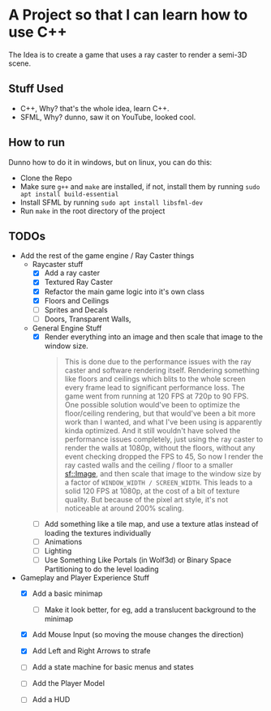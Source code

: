 # A Project so that I can learn how to use C++

The Idea is to create a game that uses a ray caster to render a semi-3D scene.

## Stuff Used

- C++, Why? that's the whole idea, learn C++.
- SFML, Why? dunno, saw it on YouTube, looked cool.

## How to run

Dunno how to do it in windows, but on linux, you can do this:
 - Clone the Repo
 - Make sure `g++` and `make` are installed, if not, install them by running `sudo apt install build-essential`
 - Install SFML by running `sudo apt install libsfml-dev`
 - Run `make` in the root directory of the project

## TODOs

- Add the rest of the game engine / Ray Caster things
  - Raycaster stuff
    - [x] Add a ray caster
    - [x] Textured Ray Caster
    - [x] Refactor the main game logic into it's own class
    - [x] Floors and Ceilings
    - [ ] Sprites and Decals
    - [ ] Doors, Transparent Walls,
  - General Engine Stuff
    - [x] Render everything into an image and then scale that image to the window size.
      > This is done due to the performance issues with the ray caster and software rendering itself. 
      > Rendering something like floors and ceilings which blits to the whole screen every frame lead to significant performance loss. The game went from running at 120 FPS at 720p to 90 FPS.
      > One possible solution would've been to optimize the floor/ceiling rendering, but that would've been a bit more work than I wanted, and what I've been using is apparently kinda optimized.
      > And it still wouldn't have solved the performance issues completely, just using the ray caster to render the walls at 1080p, without the floors, without any event checking dropped the FPS to 45,
      > So now I render the ray casted walls and the ceiling / floor to a smaller [sf::Image](https://www.sfml-dev.org/documentation/2.6.1/classsf_1_1Image.php), and then scale that image to the window size by a factor of `WINDOW_WIDTH / SCREEN_WIDTH`.
      > This leads to a solid 120 FPS at 1080p, at the cost of a bit of texture quality. But because of the pixel art style, it's not noticeable at around 200% scaling.
    - [ ] Add something like a tile map, and use a texture atlas instead of loading the textures individually
    - [ ] Animations
    - [ ] Lighting
    - [ ] Use Something Like Portals (in Wolf3d) or Binary Space Partitioning to do the level loading
- Gameplay and Player Experience Stuff
  - [x] Add a basic minimap
    - [ ] Make it look better, for eg, add a translucent background to the minimap
  - [x] Add Mouse Input (so moving the mouse changes the direction)
  - [x] Add Left and Right Arrows to strafe
  - [ ] Add a state machine for basic menus and states
  - [ ] Add the Player Model
  - [ ] Add a HUD
 
